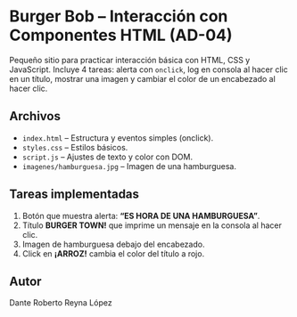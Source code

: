 # Burger Bob – Interacción con Componentes HTML (AD-04)

Pequeño sitio para practicar interacción básica con HTML, CSS y JavaScript.
Incluye 4 tareas: alerta con `onclick`, log en consola al hacer clic en un título,
mostrar una imagen y cambiar el color de un encabezado al hacer clic.

## Archivos
- `index.html` – Estructura y eventos simples (onclick).
- `styles.css` – Estilos básicos.
- `script.js` – Ajustes de texto y color con DOM.
- `imagenes/hamburguesa.jpg` – Imagen de una hamburguesa.

## Tareas implementadas
1. Botón que muestra alerta: **“ES HORA DE UNA HAMBURGUESA”**.  
2. Título **BURGER TOWN!** que imprime un mensaje en la consola al hacer clic.  
3. Imagen de hamburguesa debajo del encabezado.  
4. Click en **¡ARROZ!** cambia el color del título a rojo.

## Autor
Dante Roberto Reyna López
